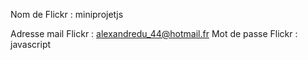 Nom de Flickr : miniprojetjs

Adresse mail Flickr : alexandredu_44@hotmail.fr
Mot de passe Flickr : javascript
